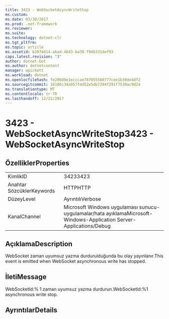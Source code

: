 ```yaml
---
title: 3423 - WebSocketAsyncWriteStop
ms.custom: 
ms.date: 03/30/2017
ms.prod: .net-framework
ms.reviewer: 
ms.suite: 
ms.technology: dotnet-clr
ms.tgt_pltfrm: 
ms.topic: article
ms.assetid: b2074414-abad-4643-ba38-f94b331def93
caps.latest.revision: "3"
author: dotnet-bot
ms.author: dotnetcontent
manager: wpickett
ms.workload: dotnet
ms.openlocfilehash: fe200d8e1ecccae787055560777cee1b30de4df2
ms.sourcegitcommit: 16186c34a957fdd52e5db7294f291f7530ac9d24
ms.translationtype: MT
ms.contentlocale: tr-TR
ms.lasthandoff: 12/22/2017
---
```

# <a name="3423---websocketasyncwritestop"></a><span data-ttu-id="a7f74-102">3423 - WebSocketAsyncWriteStop</span><span class="sxs-lookup"><span data-stu-id="a7f74-102">3423 - WebSocketAsyncWriteStop</span></span>
## <a name="properties"></a><span data-ttu-id="a7f74-103">Özellikler</span><span class="sxs-lookup"><span data-stu-id="a7f74-103">Properties</span></span>  
  
|||  
|-|-|  
|<span data-ttu-id="a7f74-104">Kimlik</span><span class="sxs-lookup"><span data-stu-id="a7f74-104">ID</span></span>|<span data-ttu-id="a7f74-105">3423</span><span class="sxs-lookup"><span data-stu-id="a7f74-105">3423</span></span>|  
|<span data-ttu-id="a7f74-106">Anahtar Sözcükler</span><span class="sxs-lookup"><span data-stu-id="a7f74-106">Keywords</span></span>|<span data-ttu-id="a7f74-107">HTTP</span><span class="sxs-lookup"><span data-stu-id="a7f74-107">HTTP</span></span>|  
|<span data-ttu-id="a7f74-108">Düzey</span><span class="sxs-lookup"><span data-stu-id="a7f74-108">Level</span></span>|<span data-ttu-id="a7f74-109">Ayrıntılı</span><span class="sxs-lookup"><span data-stu-id="a7f74-109">Verbose</span></span>|  
|<span data-ttu-id="a7f74-110">Kanal</span><span class="sxs-lookup"><span data-stu-id="a7f74-110">Channel</span></span>|<span data-ttu-id="a7f74-111">Microsoft Windows uygulaması sunucu-uygulamalar/hata ayıklama</span><span class="sxs-lookup"><span data-stu-id="a7f74-111">Microsoft-Windows-Application Server-Applications/Debug</span></span>|  
  
## <a name="description"></a><span data-ttu-id="a7f74-112">Açıklama</span><span class="sxs-lookup"><span data-stu-id="a7f74-112">Description</span></span>  
 <span data-ttu-id="a7f74-113">WebSocket zaman uyumsuz yazma durdurulduğunda bu olay yayınlanır.</span><span class="sxs-lookup"><span data-stu-id="a7f74-113">This event is emitted when WebSocket asynchronous write has stopped.</span></span>  
  
## <a name="message"></a><span data-ttu-id="a7f74-114">İleti</span><span class="sxs-lookup"><span data-stu-id="a7f74-114">Message</span></span>  
 <span data-ttu-id="a7f74-115">WebSocketId:% 1 zaman uyumsuz yazma durdurun.</span><span class="sxs-lookup"><span data-stu-id="a7f74-115">WebSocketId:%1 asynchronous write stop.</span></span>  
  
## <a name="details"></a><span data-ttu-id="a7f74-116">Ayrıntılar</span><span class="sxs-lookup"><span data-stu-id="a7f74-116">Details</span></span>
